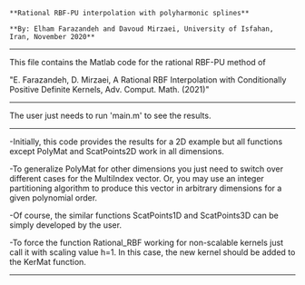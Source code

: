     **Rational RBF-PU interpolation with polyharmonic splines**

    **By: Elham Farazandeh and Davoud Mirzaei, University of Isfahan, Iran, November 2020**   

------------

This file contains the Matlab code for the rational RBF-PU method of
 
"E. Farazandeh, D. Mirzaei, A Rational RBF Interpolation with Conditionally Positive Definite Kernels, Adv. Comput. Math. (2021)"

------------

The user just needs to run 'main.m' to see the results.

------------

-Initially, this code provides the results for a 2D example but all functions except PolyMat and ScatPoints2D work in all dimensions. 

-To generalize PolyMat for other dimensions you just need to switch over different cases for the MultiIndex vector. Or, you may use an integer partitioning algorithm to produce this vector in arbitrary dimensions for a given polynomial order. 

-Of course, the similar functions ScatPoints1D and ScatPoints3D can be simply developed by the user. 

-To force the function Rational_RBF working for non-scalable kernels just call it with scaling value h=1. In this case, the new kernel should be added to the KerMat function.

------------